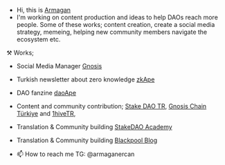 - Hi, this is [Armagan](https://twitter.com/0xarmog)
- I'm working on content production and ideas to help DAOs reach more people. Some of these works; content creation, create a social media strategy, memeing, helping new community members navigate the ecosystem etc.

⚒  Works;
- Social Media Manager [Gnosis](https://gnosis.io)
- Turkish newsletter about zero knowledge [zkApe](https://zkape.substack.com/)
- DAO fanzine [daoApe](https://mirror.xyz/0x4529921387f7b686fc9b0b80754d2b2983496eD2)
- Content and community contribution; [Stake DAO TR](https://twitter.com/StakeDAOHQ_TR), [Gnosis Chain Türkiye](https://twitter.com/GnosisTurkiye) and [1hiveTR](https://twitter.com/1hiveTR), 
- Translation & Community building [StakeDAO Academy](https://academy.stakedao.org/tag/tr/)
- Translation & Community building [Blackpool Blog](https://blog.blackpool.finance/tag/turkce/)


- 📫 How to reach me TG: @armaganercan

<!---
0xarmagan/0xarmagan is a ✨ special ✨ repository because its `README.md` (this file) appears on your GitHub profile.
You can click the Preview link to take a look at your changes.
--->
